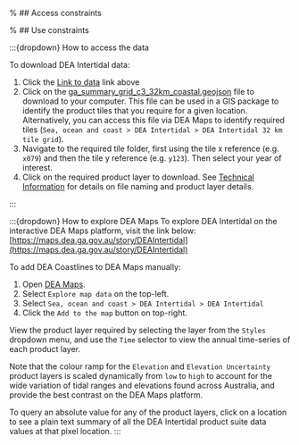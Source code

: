 % ## Access constraints

% ## Use constraints

:::{dropdown} How to access the data

To download DEA Intertidal data:
1. Click the [Link to data](https://data.dea.ga.gov.au/?prefix=derivative/ga_s2ls_intertidal_cyear_3/) link above
2. Click on the [ga_summary_grid_c3_32km_coastal.geojson](https://data.dea.ga.gov.au/?prefix=derivative/ga_s2ls_intertidal_cyear_3/ga_summary_grid_c3_32km_coastal.geojson) file to download to your computer. This file can be used in a GIS package to identify the product tiles that you require for a given location. Alternatively, you can access this file via DEA Maps to identify required tiles (`Sea, ocean and coast > DEA Intertidal > DEA Intertidal 32 km tile grid`). 
3. Navigate to the required tile folder, first using the tile x reference (e.g. `x079`) and then the tile y reference (e.g. `y123`). Then select your year of interest.
4. Click on the required product layer to download. See [Technical Information](./?tab=details#technical-information) for details on file naming and product layer details.  


:::

:::{dropdown} How to explore DEA Maps
To explore DEA Intertidal on the interactive DEA Maps platform, visit the link below:
[https://maps.dea.ga.gov.au/story/DEAIntertidal](https://maps.dea.ga.gov.au/story/DEAIntertidal)

To add DEA Coastlines to DEA Maps manually:
1. Open [DEA Maps](https://maps.dea.ga.gov.au/).
2. Select `Explore map data` on the top-left.
3. Select `Sea, ocean and coast > DEA Intertidal > DEA Intertidal`
4. Click the  `Add to the map` button on top-right.

View the product layer required by selecting the layer from the `Styles` dropdown menu, and use the `Time` selector to view the annual time-series of each product layer.

Note that the colour ramp for the `Elevation` and `Elevation Uncertainty` product layers is scaled dynamically from `low` to `high` to account for the wide variation of tidal ranges and elevations found across Australia, and provide the best contrast on the DEA Maps platform. 

To query an absolute value for any of the product layers, click on a location to see a plain text summary of all the DEA Intertidal product suite data values at that pixel location.
:::


